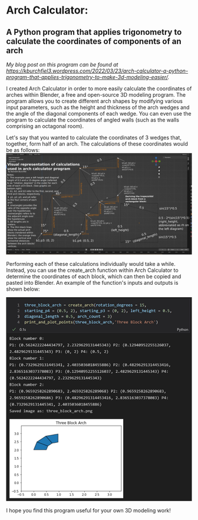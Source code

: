 # Arch Calculator:
## A Python program that applies trigonometry to calculate the coordinates of components of an arch

*My blog post on this program can be found at https://kburchfiel3.wordpress.com/2022/03/23/arch-calculator-a-python-program-that-applies-trigonometry-to-make-3d-modeling-easier/.*

I created Arch Calculator in order to more easily calculate the coordinates of arches within Blender, a free and open-source 3D modeling program. The program allows you to create different arch shapes by modifying various input parameters, such as the height and thickness of the arch wedges and the angle of the diagonal components of each wedge. You can even use the program to calculate the coordinates of angled walls (such as the walls comprising an octagonal room).

Let's say that you wanted to calculate the coordinates of 3 wedges that, together, form half of an arch. The calculations of these coordinates would be as follows:
![](https://raw.githubusercontent.com/kburchfiel/arch_calculator/master/annotated_arch_output.png)

Performing each of these calculations individually would take a while. Instead, you can use the create_arch function within Arch Calculator to determine the coordinates of each block, which can then be copied and pasted into Blender. An example of the function's inputs and outputs is shown below:

![](https://raw.githubusercontent.com/kburchfiel/arch_calculator/master/sample_code_output.jpg)

I hope you find this program useful for your own 3D modeling work!
